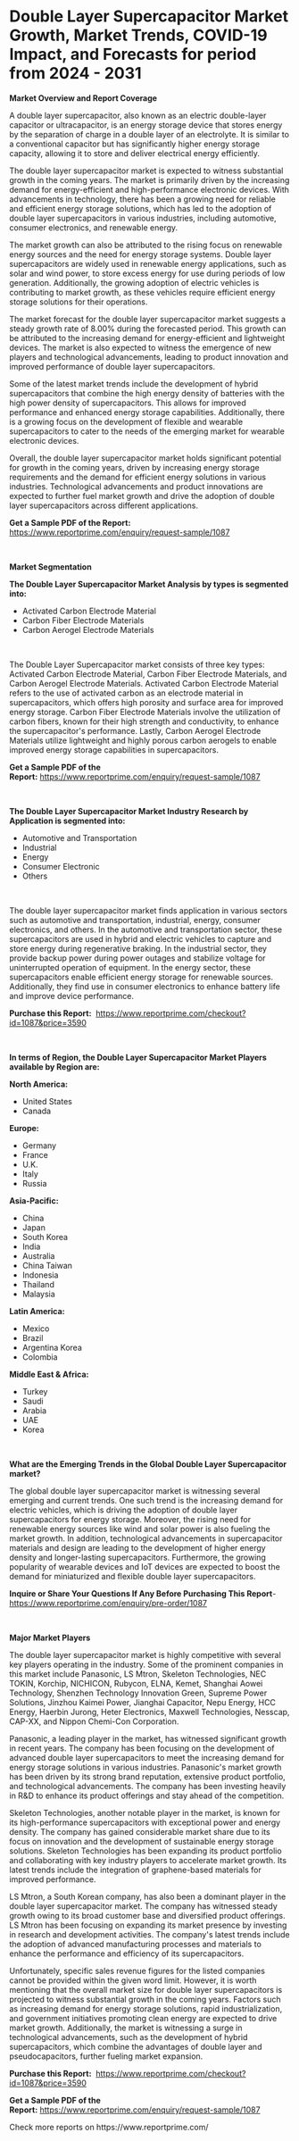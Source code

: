 <p><h1>Double Layer Supercapacitor Market Growth, Market Trends, COVID-19 Impact, and Forecasts for period from 2024 - 2031</h1></p><p><strong>Market Overview and Report Coverage</strong></p>
<p><p>A double layer supercapacitor, also known as an electric double-layer capacitor or ultracapacitor, is an energy storage device that stores energy by the separation of charge in a double layer of an electrolyte. It is similar to a conventional capacitor but has significantly higher energy storage capacity, allowing it to store and deliver electrical energy efficiently.</p><p>The double layer supercapacitor market is expected to witness substantial growth in the coming years. The market is primarily driven by the increasing demand for energy-efficient and high-performance electronic devices. With advancements in technology, there has been a growing need for reliable and efficient energy storage solutions, which has led to the adoption of double layer supercapacitors in various industries, including automotive, consumer electronics, and renewable energy.</p><p>The market growth can also be attributed to the rising focus on renewable energy sources and the need for energy storage systems. Double layer supercapacitors are widely used in renewable energy applications, such as solar and wind power, to store excess energy for use during periods of low generation. Additionally, the growing adoption of electric vehicles is contributing to market growth, as these vehicles require efficient energy storage solutions for their operations.</p><p>The market forecast for the double layer supercapacitor market suggests a steady growth rate of 8.00% during the forecasted period. This growth can be attributed to the increasing demand for energy-efficient and lightweight devices. The market is also expected to witness the emergence of new players and technological advancements, leading to product innovation and improved performance of double layer supercapacitors.</p><p>Some of the latest market trends include the development of hybrid supercapacitors that combine the high energy density of batteries with the high power density of supercapacitors. This allows for improved performance and enhanced energy storage capabilities. Additionally, there is a growing focus on the development of flexible and wearable supercapacitors to cater to the needs of the emerging market for wearable electronic devices.</p><p>Overall, the double layer supercapacitor market holds significant potential for growth in the coming years, driven by increasing energy storage requirements and the demand for efficient energy solutions in various industries. Technological advancements and product innovations are expected to further fuel market growth and drive the adoption of double layer supercapacitors across different applications.</p></p>
<p><strong>Get a Sample PDF of the Report:</strong> <a href="https://www.reportprime.com/enquiry/request-sample/1087">https://www.reportprime.com/enquiry/request-sample/1087</a></p>
<p>&nbsp;</p>
<p><strong>Market Segmentation</strong></p>
<p><strong>The Double Layer Supercapacitor Market Analysis by types is segmented into:</strong></p>
<p><ul><li>Activated Carbon Electrode Material</li><li>Carbon Fiber Electrode Materials</li><li>Carbon Aerogel Electrode Materials</li></ul></p>
<p>&nbsp;</p>
<p><p>The Double Layer Supercapacitor market consists of three key types: Activated Carbon Electrode Material, Carbon Fiber Electrode Materials, and Carbon Aerogel Electrode Materials. Activated Carbon Electrode Material refers to the use of activated carbon as an electrode material in supercapacitors, which offers high porosity and surface area for improved energy storage. Carbon Fiber Electrode Materials involve the utilization of carbon fibers, known for their high strength and conductivity, to enhance the supercapacitor's performance. Lastly, Carbon Aerogel Electrode Materials utilize lightweight and highly porous carbon aerogels to enable improved energy storage capabilities in supercapacitors.</p></p>
<p><strong>Get a Sample PDF of the Report:</strong>&nbsp;<a href="https://www.reportprime.com/enquiry/request-sample/1087">https://www.reportprime.com/enquiry/request-sample/1087</a></p>
<p>&nbsp;</p>
<p><strong>The Double Layer Supercapacitor Market Industry Research by Application is segmented into:</strong></p>
<p><ul><li>Automotive and Transportation</li><li>Industrial</li><li>Energy</li><li>Consumer Electronic</li><li>Others</li></ul></p>
<p>&nbsp;</p>
<p><p>The double layer supercapacitor market finds application in various sectors such as automotive and transportation, industrial, energy, consumer electronics, and others. In the automotive and transportation sector, these supercapacitors are used in hybrid and electric vehicles to capture and store energy during regenerative braking. In the industrial sector, they provide backup power during power outages and stabilize voltage for uninterrupted operation of equipment. In the energy sector, these supercapacitors enable efficient energy storage for renewable sources. Additionally, they find use in consumer electronics to enhance battery life and improve device performance.</p></p>
<p><strong>Purchase this Report:</strong>&nbsp; <a href="https://www.reportprime.com/checkout?id=1087&price=3590">https://www.reportprime.com/checkout?id=1087&price=3590</a></p>
<p>&nbsp;</p>
<p><strong>In terms of Region, the Double Layer Supercapacitor Market Players available by Region are:</strong></p>
<p>
    <p> <strong> North America: </strong>
        <ul>
            <li>United States</li>
            <li>Canada</li>
        </ul>
        </p> 
    <p> <strong> Europe: </strong>
        <ul>
            <li>Germany</li>
            <li>France</li>
            <li>U.K.</li>
            <li>Italy</li>
            <li>Russia</li>
        </ul>
        </p> 
    <p> <strong> Asia-Pacific: </strong>
        <ul>
            <li>China</li>
            <li>Japan</li>
            <li>South Korea</li>
            <li>India</li>
            <li>Australia</li>
            <li>China Taiwan</li>
            <li>Indonesia</li>
            <li>Thailand</li>
            <li>Malaysia</li>
        </ul>
        </p> 
    <p> <strong> Latin America: </strong>
        <ul>
            <li>Mexico</li>
            <li>Brazil</li>
            <li>Argentina Korea</li>
            <li>Colombia</li>
        </ul>
        </p> 
    <p> <strong> Middle East & Africa: </strong>
        <ul>
            <li>Turkey</li>
            <li>Saudi</li>
            <li>Arabia</li>
            <li>UAE</li>
            <li>Korea</li>
        </ul>
    </p>
    </p>
<p>&nbsp;</p>
<p><strong>What are the Emerging Trends in the Global Double Layer Supercapacitor market?</strong></p>
<p><p>The global double layer supercapacitor market is witnessing several emerging and current trends. One such trend is the increasing demand for electric vehicles, which is driving the adoption of double layer supercapacitors for energy storage. Moreover, the rising need for renewable energy sources like wind and solar power is also fueling the market growth. In addition, technological advancements in supercapacitor materials and design are leading to the development of higher energy density and longer-lasting supercapacitors. Furthermore, the growing popularity of wearable devices and IoT devices are expected to boost the demand for miniaturized and flexible double layer supercapacitors.</p></p>
<p><strong>Inquire or Share Your Questions If Any Before Purchasing This Report</strong>- <a href="https://www.reportprime.com/enquiry/pre-order/1087">https://www.reportprime.com/enquiry/pre-order/1087</a></p>
<p>&nbsp;</p>
<p><strong>Major Market Players</strong></p>
<p><p>The double layer supercapacitor market is highly competitive with several key players operating in the industry. Some of the prominent companies in this market include Panasonic, LS Mtron, Skeleton Technologies, NEC TOKIN, Korchip, NICHICON, Rubycon, ELNA, Kemet, Shanghai Aowei Technology, Shenzhen Technology Innovation Green, Supreme Power Solutions, Jinzhou Kaimei Power, Jianghai Capacitor, Nepu Energy, HCC Energy, Haerbin Jurong, Heter Electronics, Maxwell Technologies, Nesscap, CAP-XX, and Nippon Chemi-Con Corporation.</p><p>Panasonic, a leading player in the market, has witnessed significant growth in recent years. The company has been focusing on the development of advanced double layer supercapacitors to meet the increasing demand for energy storage solutions in various industries. Panasonic's market growth has been driven by its strong brand reputation, extensive product portfolio, and technological advancements. The company has been investing heavily in R&D to enhance its product offerings and stay ahead of the competition.</p><p>Skeleton Technologies, another notable player in the market, is known for its high-performance supercapacitors with exceptional power and energy density. The company has gained considerable market share due to its focus on innovation and the development of sustainable energy storage solutions. Skeleton Technologies has been expanding its product portfolio and collaborating with key industry players to accelerate market growth. Its latest trends include the integration of graphene-based materials for improved performance.</p><p>LS Mtron, a South Korean company, has also been a dominant player in the double layer supercapacitor market. The company has witnessed steady growth owing to its broad customer base and diversified product offerings. LS Mtron has been focusing on expanding its market presence by investing in research and development activities. The company's latest trends include the adoption of advanced manufacturing processes and materials to enhance the performance and efficiency of its supercapacitors.</p><p>Unfortunately, specific sales revenue figures for the listed companies cannot be provided within the given word limit. However, it is worth mentioning that the overall market size for double layer supercapacitors is projected to witness substantial growth in the coming years. Factors such as increasing demand for energy storage solutions, rapid industrialization, and government initiatives promoting clean energy are expected to drive market growth. Additionally, the market is witnessing a surge in technological advancements, such as the development of hybrid supercapacitors, which combine the advantages of double layer and pseudocapacitors, further fueling market expansion.</p></p>
<p><strong>Purchase this Report:</strong>&nbsp;&nbsp;<a href="https://www.reportprime.com/checkout?id=1087&price=3590">https://www.reportprime.com/checkout?id=1087&price=3590</a></p>
<p></p>
<p><strong>Get a Sample PDF of the Report:</strong>&nbsp;<a href="https://www.reportprime.com/enquiry/request-sample/1087">https://www.reportprime.com/enquiry/request-sample/1087</a></p>
<p>Check more reports on https://www.reportprime.com/</p>